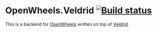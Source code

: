 # OpenWheels.Veldrid [![Build status](https://travis-ci.org/Jjagg/OpenWheels.Veldrid.svg?branch=master)](https://travis-ci.org/Jjagg/OpenWheels.Veldrid)

This is a backend for [OpenWheels](https://github.com/Jjagg/OpenWheels) written on top of [Veldrid](https://github.com/mellinoe/Veldrid).

